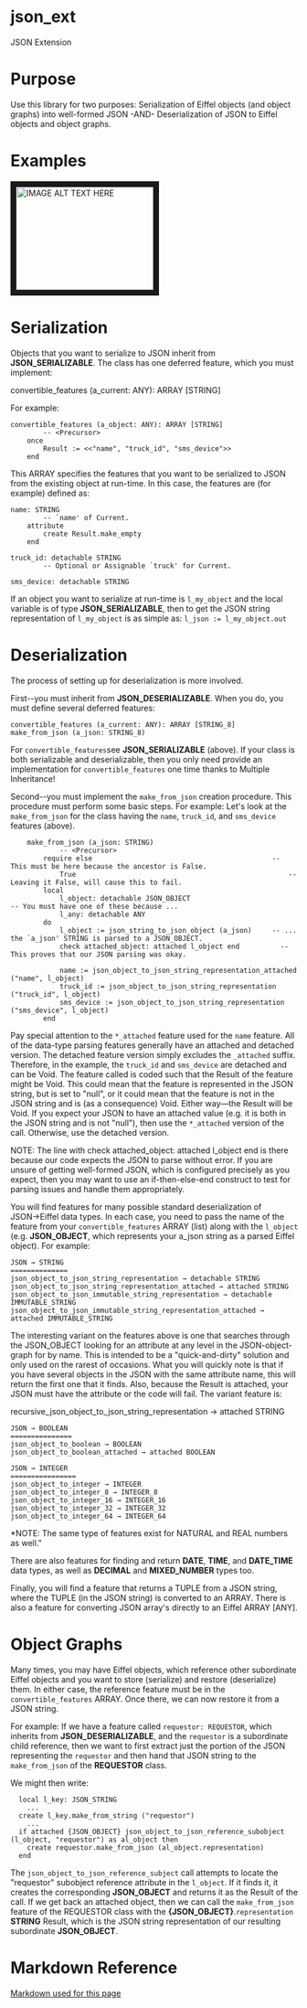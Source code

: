 # json_ext
JSON Extension

Purpose
=======
Use this library for two purposes: Serialization of Eiffel objects (and object graphs) into well-formed JSON -AND- Deserialization of JSON to Eiffel objects and object graphs.

Examples
========

<a href="http://www.youtube.com/watch?feature=player_embedded&v=kyw7eFFvIM0" target="_blank"><img src="http://img.youtube.com/vi/kyw7eFFvIM0/0.jpg" alt="IMAGE ALT TEXT HERE" width="240" height="180" border="10" /></a>

Serialization
=============
Objects that you want to serialize to JSON inherit from **JSON_SERIALIZABLE**. The class has one deferred feature, which you must implement:

  convertible_features (a_current: ANY): ARRAY [STRING]

For example:

	convertible_features (a_object: ANY): ARRAY [STRING]
			-- <Precursor>
		once
			Result := <<"name", "truck_id", "sms_device">>
		end

This ARRAY specifies the features that you want to be serialized to JSON from the existing object at run-time. In this case, the features are (for example) defined as:

	name: STRING
			-- `name' of Current.
		attribute
			create Result.make_empty
		end

	truck_id: detachable STRING
			-- Optional or Assignable `truck' for Current.

	sms_device: detachable STRING

If an object you want to serialize at run-time is `l_my_object` and the local variable is of type **JSON_SERIALIZABLE**, then to get the JSON string representation of `l_my_object` is as simple as: `l_json := l_my_object.out`

Deserialization
===============
The process of setting up for deserialization is more involved.

First--you must inherit from **JSON_DESERIALIZABLE**. When you do, you must define several deferred features:

	convertible_features (a_current: ANY): ARRAY [STRING_8]
	make_from_json (a_json: STRING_8)

For `convertible_features`see **JSON_SERIALIZABLE** (above). If your class is both serializable and deserializable, then you only need provide an implementation for `convertible_features` one time thanks to Multiple Inheritance!

Second--you must implement the `make_from_json` creation procedure. This procedure must perform some basic steps. For example: Let's look at the `make_from_json` for the class having the `name`, `truck_id`, and `sms_device` features (above).

```
	make_from_json (a_json: STRING)
			-- <Precursor>
		require else											-- This must be here because the ancestor is False.
			True												    --	Leaving it False, will cause this to fail.
		local
			l_object: detachable JSON_OBJECT					        -- You must have one of these because ...
			l_any: detachable ANY
		do
			l_object := json_string_to_json_object (a_json)		-- ... the `a_json' STRING is parsed to a JSON_OBJECT.
			check attached_object: attached l_object end		  -- This proves that our JSON parsing was okay.

			name := json_object_to_json_string_representation_attached ("name", l_object)
			truck_id := json_object_to_json_string_representation ("truck_id", l_object)
			sms_device := json_object_to_json_string_representation ("sms_device", l_object)
		end
```

Pay special attention to the `*_attached` feature used for the `name` feature. All of the data-type parsing features generally have an attached and detached version. The detached feature version simply excludes the `_attached` suffix. Therefore, in the example, the `truck_id` and `sms_device` are detached and can be Void. The feature called is coded such that the Result of the feature might be Void. This could mean that the feature is represented in the JSON string, but is set to "null", or it could mean that the feature is not in the JSON string and is (as a consequence) Void. Either way—the Result will be Void. If you expect your JSON to have an attached value (e.g. it is both in the JSON string and is not "null"), then use the `*_attached` version of the call. Otherwise, use the detached version.

NOTE: The line with check attached_object: attached l_object end is there because our code expects the JSON to parse without error. If you are unsure of getting well-formed JSON, which is configured precisely as you expect, then you may want to use an if-then-else-end construct to test for parsing issues and handle them appropriately.

You will find features for many possible standard deserialization of JSON→Eiffel data types. In each case, you need to pass the name of the feature from your `convertible_features` ARRAY (list) along with the `l_object` (e.g. **JSON_OBJECT**, which represents your a_json string as a parsed Eiffel object). For example:

```
JSON → STRING
==============
json_object_to_json_string_representation → detachable STRING
json_object_to_json_string_representation_attached → attached STRING
json_object_to_json_immutable_string_representation → detachable IMMUTABLE_STRING
json_object_to_json_immutable_string_representation_attached → attached IMMUTABLE_STRING
```

The interesting variant on the features above is one that searches through the JSON_OBJECT looking for an attribute at any level in the JSON-object-graph for by name. This is intended to be a "quick-and-dirty" solution and only used on the rarest of occasions. What you will quickly note is that if you have several objects in the JSON with the same attribute name, this will return the first one that it finds. Also, because the Result is attached, your JSON must have the attribute or the code will fail. The variant feature is:

recursive_json_object_to_json_string_representation → attached STRING

```
JSON → BOOLEAN
===============
json_object_to_boolean → BOOLEAN
json_object_to_boolean_attached → attached BOOLEAN
```
```
JSON → INTEGER
================
json_object_to_integer → INTEGER
json_object_to_integer_8 → INTEGER_8
json_object_to_integer_16 → INTEGER_16
json_object_to_integer_32 → INTEGER_32
json_object_to_integer_64 → INTEGER_64
```
*NOTE: The same type of features exist for NATURAL and REAL numbers as well."

There are also features for finding and return **DATE**, **TIME**, and **DATE_TIME** data types, as well as **DECIMAL** and **MIXED_NUMBER** types too.

Finally, you will find a feature that returns a TUPLE from a JSON string, where the TUPLE (in the JSON string) is converted to an ARRAY. There is also a feature for converting JSON array's directly to an Eiffel ARRAY [ANY].

Object Graphs
=============
Many times, you may have Eiffel objects, which reference other subordinate Eiffel objects and you want to store (serialize) and restore (deserialize) them. In either case, the reference feature must be in the `convertible_features` ARRAY. Once there, we can now restore it from a JSON string.

For example: If we have a feature called `requestor: REQUESTOR`, which inherits from **JSON_DESERIALIZABLE**, and the `requestor` is a subordinate child reference, then we want to first extract just the portion of the JSON representing the `requestor` and then hand that JSON string to the `make_from_json` of the **REQUESTOR** class.

We might then write:

```
  local l_key: JSON_STRING
    ...
  create l_key.make_from_string ("requestor")
    ...
  if attached {JSON_OBJECT} json_object_to_json_reference_subobject (l_object, "requestor") as al_object then
    create requestor.make_from_json (al_object.representation)
  end
```

The `json_object_to_json_reference_subject` call attempts to locate the "requestor" subobject reference attribute in the `l_object`. If it finds it, it creates the corresponding **JSON_OBJECT** and returns it as the Result of the call. If we get back an attached object, then we can call the `make_from_json` feature of the REQUESTOR class with the **{JSON_OBJECT}**.`representation` **STRING** Result, which is the JSON string representation of our resulting subordinate **JSON_OBJECT**.

Markdown Reference
==================
[Markdown used for this page](https://github.com/adam-p/markdown-here/wiki/Markdown-Cheatsheet)
